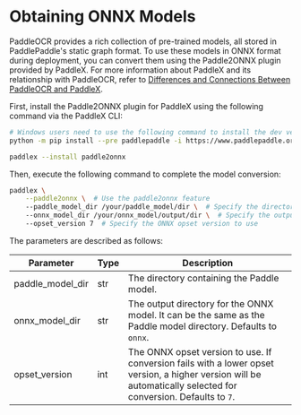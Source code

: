 # Obtaining ONNX Models

PaddleOCR provides a rich collection of pre-trained models, all stored in PaddlePaddle's static graph format. To use these models in ONNX format during deployment, you can convert them using the Paddle2ONNX plugin provided by PaddleX. For more information about PaddleX and its relationship with PaddleOCR, refer to [Differences and Connections Between PaddleOCR and PaddleX](../paddleocr_and_paddlex.en.md#1-Differences-and-Connections-Between-PaddleOCR-and-PaddleX).

First, install the Paddle2ONNX plugin for PaddleX using the following command via the PaddleX CLI:

```bash
# Windows users need to use the following command to install the dev version of paddlepaddle
python -m pip install --pre paddlepaddle -i https://www.paddlepaddle.org.cn/packages/nightly/cpu/

paddlex --install paddle2onnx
```

Then, execute the following command to complete the model conversion:

```bash
paddlex \
    --paddle2onnx \  # Use the paddle2onnx feature
    --paddle_model_dir /your/paddle_model/dir \  # Specify the directory containing the Paddle model
    --onnx_model_dir /your/onnx_model/output/dir \  # Specify the output directory for the converted ONNX model
    --opset_version 7  # Specify the ONNX opset version to use
```

The parameters are described as follows:

<table>
    <thead>
        <tr>
            <th>Parameter</th>
            <th>Type</th>
            <th>Description</th>
        </tr>
    </thead>
    <tbody>
        <tr>
            <td>paddle_model_dir</td>
            <td>str</td>
            <td>The directory containing the Paddle model.</td>
        </tr>
        <tr>
            <td>onnx_model_dir</td>
            <td>str</td>
            <td>The output directory for the ONNX model. It can be the same as the Paddle model directory. Defaults to <code>onnx</code>.</td>
        </tr>
        <tr>
            <td>opset_version</td>
            <td>int</td>
            <td>The ONNX opset version to use. If conversion fails with a lower opset version, a higher version will be automatically selected for conversion. Defaults to <code>7</code>.</td>
        </tr>
    </tbody>
</table>
